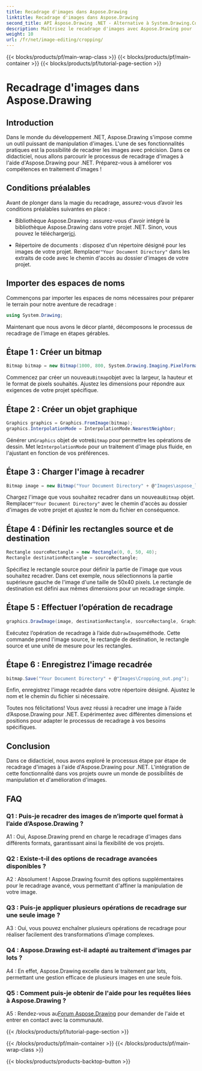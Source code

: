 ```yaml
---
title: Recadrage d'images dans Aspose.Drawing
linktitle: Recadrage d'images dans Aspose.Drawing
second_title: API Aspose.Drawing .NET - Alternative à System.Drawing.Common
description: Maîtrisez le recadrage d'images avec Aspose.Drawing pour .NET. Ce guide étape par étape permet aux développeurs d'améliorer leurs compétences en traitement d'image sans effort.
weight: 10
url: /fr/net/image-editing/cropping/
---
```


{{< blocks/products/pf/main-wrap-class >}}
{{< blocks/products/pf/main-container >}}
{{< blocks/products/pf/tutorial-page-section >}}

# Recadrage d'images dans Aspose.Drawing

## Introduction

Dans le monde du développement .NET, Aspose.Drawing s'impose comme un outil puissant de manipulation d'images. L'une de ses fonctionnalités pratiques est la possibilité de recadrer les images avec précision. Dans ce didacticiel, nous allons parcourir le processus de recadrage d'images à l'aide d'Aspose.Drawing pour .NET. Préparez-vous à améliorer vos compétences en traitement d'images !

## Conditions préalables

Avant de plonger dans la magie du recadrage, assurez-vous d’avoir les conditions préalables suivantes en place :

-  Bibliothèque Aspose.Drawing : assurez-vous d'avoir intégré la bibliothèque Aspose.Drawing dans votre projet .NET. Sinon, vous pouvez le télécharger[ici](https://releases.aspose.com/drawing/net/).

-  Répertoire de documents : disposez d'un répertoire désigné pour les images de votre projet. Remplacer`"Your Document Directory"` dans les extraits de code avec le chemin d'accès au dossier d'images de votre projet.

## Importer des espaces de noms

Commençons par importer les espaces de noms nécessaires pour préparer le terrain pour notre aventure de recadrage :

```csharp
using System.Drawing;
```

Maintenant que nous avons le décor planté, décomposons le processus de recadrage de l'image en étapes gérables.

## Étape 1 : Créer un bitmap

```csharp
Bitmap bitmap = new Bitmap(1000, 800, System.Drawing.Imaging.PixelFormat.Format32bppPArgb);
```

 Commencez par créer un nouveau`Bitmap`objet avec la largeur, la hauteur et le format de pixels souhaités. Ajustez les dimensions pour répondre aux exigences de votre projet spécifique.

## Étape 2 : Créer un objet graphique

```csharp
Graphics graphics = Graphics.FromImage(bitmap);
graphics.InterpolationMode = InterpolationMode.NearestNeighbor;
```

 Générer un`Graphics` objet de votre`Bitmap` pour permettre les opérations de dessin. Met le`InterpolationMode` pour un traitement d'image plus fluide, en l'ajustant en fonction de vos préférences.

## Étape 3 : Charger l'image à recadrer

```csharp
Bitmap image = new Bitmap("Your Document Directory" + @"Images\aspose_logo.png");
```

 Chargez l'image que vous souhaitez recadrer dans un nouveau`Bitmap` objet. Remplacer`"Your Document Directory"` avec le chemin d'accès au dossier d'images de votre projet et ajustez le nom du fichier en conséquence.

## Étape 4 : Définir les rectangles source et de destination

```csharp
Rectangle sourceRectangle = new Rectangle(0, 0, 50, 40);
Rectangle destinationRectangle = sourceRectangle;
```

Spécifiez le rectangle source pour définir la partie de l'image que vous souhaitez recadrer. Dans cet exemple, nous sélectionnons la partie supérieure gauche de l'image d'une taille de 50x40 pixels. Le rectangle de destination est défini aux mêmes dimensions pour un recadrage simple.

## Étape 5 : Effectuer l’opération de recadrage

```csharp
graphics.DrawImage(image, destinationRectangle, sourceRectangle, GraphicsUnit.Pixel);
```

 Exécutez l’opération de recadrage à l’aide du`DrawImage`méthode. Cette commande prend l'image source, le rectangle de destination, le rectangle source et une unité de mesure pour les rectangles.

## Étape 6 : Enregistrez l'image recadrée

```csharp
bitmap.Save("Your Document Directory" + @"Images\Cropping_out.png");
```

Enfin, enregistrez l'image recadrée dans votre répertoire désigné. Ajustez le nom et le chemin du fichier si nécessaire.

Toutes nos félicitations! Vous avez réussi à recadrer une image à l’aide d’Aspose.Drawing pour .NET. Expérimentez avec différentes dimensions et positions pour adapter le processus de recadrage à vos besoins spécifiques.

## Conclusion

Dans ce didacticiel, nous avons exploré le processus étape par étape de recadrage d'images à l'aide d'Aspose.Drawing pour .NET. L'intégration de cette fonctionnalité dans vos projets ouvre un monde de possibilités de manipulation et d'amélioration d'images.

## FAQ

### Q1 : Puis-je recadrer des images de n’importe quel format à l’aide d’Aspose.Drawing ?

A1 : Oui, Aspose.Drawing prend en charge le recadrage d'images dans différents formats, garantissant ainsi la flexibilité de vos projets.

### Q2 : Existe-t-il des options de recadrage avancées disponibles ?

A2 : Absolument ! Aspose.Drawing fournit des options supplémentaires pour le recadrage avancé, vous permettant d'affiner la manipulation de votre image.

### Q3 : Puis-je appliquer plusieurs opérations de recadrage sur une seule image ?

A3 : Oui, vous pouvez enchaîner plusieurs opérations de recadrage pour réaliser facilement des transformations d’image complexes.

### Q4 : Aspose.Drawing est-il adapté au traitement d'images par lots ?

A4 : En effet, Aspose.Drawing excelle dans le traitement par lots, permettant une gestion efficace de plusieurs images en une seule fois.

### Q5 : Comment puis-je obtenir de l'aide pour les requêtes liées à Aspose.Drawing ?

 A5 : Rendez-vous au[Forum Aspose.Drawing](https://forum.aspose.com/c/diagram/17) pour demander de l'aide et entrer en contact avec la communauté.

{{< /blocks/products/pf/tutorial-page-section >}}

{{< /blocks/products/pf/main-container >}}
{{< /blocks/products/pf/main-wrap-class >}}

{{< blocks/products/products-backtop-button >}}
